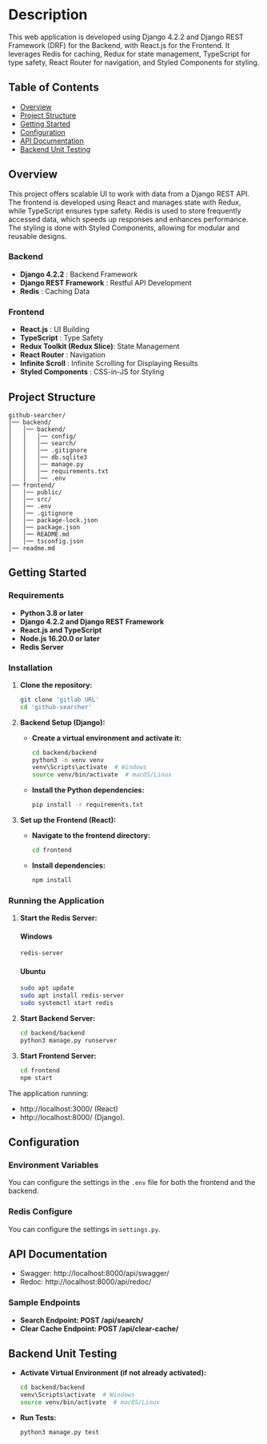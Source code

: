 # Description

This web application is developed using Django 4.2.2 and Django REST Framework (DRF) for the Backend, with React.js for the Frontend. It leverages Redis for caching, Redux for state management, TypeScript for type safety, React Router for navigation, and Styled Components for styling.

## Table of Contents

- [Overview](#overview)
- [Project Structure](#project-structure)
- [Getting Started](#getting-started)
- [Configuration](#configuration)
- [API Documentation](#api-documentation)
- [Backend Unit Testing](#backend-unit-testing)

## Overview

This project offers scalable UI to work with data from a Django REST API. The frontend is developed using React and manages state with Redux, while TypeScript ensures type safety. Redis is used to store frequently accessed data, which speeds up responses and enhances performance. The styling is done with Styled Components, allowing for modular and reusable designs.

### Backend

- **Django 4.2.2** : Backend Framework
- **Django REST Framework** : Restful API Development
- **Redis** : Caching Data

### Frontend

- **React.js** : UI Building
- **TypeScript** : Type Safety
- **Redux Toolkit (Redux Slice)**: State Management
- **React Router** : Navigation
- **Infinite Scroll** : Infinite Scrolling for Displaying Results
- **Styled Components** : CSS-in-JS for Styling

## Project Structure

```
github-searcher/
│── backend/
│   │── backend/
│   │   │── config/
│   │   │── search/
│   │   │── .gitignore
│   │   │── db.sqlite3
│   │   │── manage.py
│   │   │── requirements.txt
│   │   │── .env
│── frontend/
│   │── public/
│   │── src/
│   │── .env
│   │── .gitignore
│   │── package-lock.json
│   │── package.json
│   │── README.md
│   │── tsconfig.json
│── readme.md
```

## Getting Started

### Requirements

- **Python 3.8 or later**
- **Django 4.2.2 and Django REST Framework**
- **React.js and TypeScript**
- **Node.js 16.20.0 or later**
- **Redis Server**

### Installation

1. **Clone the repository:**

   ```bash
   git clone 'gitlab URL'
   cd 'github-searcher'
   ```

2. **Backend Setup (Django):**

   - **Create a virtual environment and activate it:**
     ```bash
     cd backend/backend
     python3 -m venv venv
     venv\Scripts\activate  # Windows
     source venv/bin/activate  # macOS/Linux
     ```
   - **Install the Python dependencies:**
     ```bash
     pip install -r requirements.txt
     ```

3. **Set up the Frontend (React):**
   - **Navigate to the frontend directory:**
     ```bash
     cd frontend
     ```
   - **Install dependencies:**
     ```bash
     npm install
     ```

### Running the Application

1. **Start the Redis Server:**
   #### Windows
   ```bash
   redis-server
   ```
   #### Ubuntu
   ```bash
   sudo apt update
   sudo apt install redis-server
   sudo systemctl start redis
   ```
2. **Start Backend Server:**
   ```bash
   cd backend/backend
   python3 manage.py runserver
   ```
3. **Start Frontend Server:**
   ```bash
   cd frontend
   npm start
   ```

The application running:

- http://localhost:3000/ (React)
- http://localhost:8000/ (Django).

## Configuration

### Environment Variables

You can configure the settings in the `.env` file for both the frontend and the backend.

### Redis Configure

You can configure the settings in `settings.py`.

## API Documentation

- Swagger: http://localhost:8000/api/swagger/
- Redoc: http://localhost:8000/api/redoc/

### Sample Endpoints

- **Search Endpoint: POST /api/search/**
- **Clear Cache Endpoint: POST /api/clear-cache/**

## Backend Unit Testing

- **Activate Virtual Environment (if not already activated):**

  ```bash
  cd backend/backend
  venv\Scripts\activate  # Windows
  source venv/bin/activate  # macOS/Linux
  ```

- **Run Tests:**

  ```bash
  python3 manage.py test
  ```
